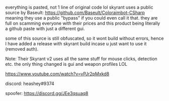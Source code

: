 everything is pasted, not 1 line of original code lol
skyrant uses a public source by Baseult: https://github.com/Baseult/Coloraimbot-CSharp
meaning they use a public "bypass" if you could even call it that.
they are full on scamming everyone with their prices and this product being literally a github paste with just a different gui.

some of this source is still obfuscated, so it wont build without errors,
hence I have added a release with skyrant build incase u just want to use it (removed auth).

Note: Their Skyrant v2 uses all the same stuff for mouse clicks, detection etc. the only thing changed is gui and weapon profiles LOL

https://www.youtube.com/watch?v=vPJr2pMxkd8

discord: heashey#9374

spoofer: https://discord.gg/JEe3qsuaq8
